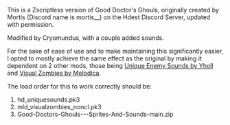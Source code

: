 This is a Zscriptless version of Good Doctor's Ghouls, originally created by Mortis (Discord name is mortis__)
on the Hdest Discord Server, updated with permission. 

Modified by Cryomundus, with a couple added sounds.

For the sake of ease of use and to make maintaining this significantly easier, I opted to mostly achieve the 
same effect as the original by making it dependent on 2 other mods, those being 
[Unique Enemy Sounds by Yholl](https://dastrukar.gitlab.io/hddons-list/#uniqueenemysounds-yholl) and [Visual Zombies by Melodica](https://dastrukar.gitlab.io/hddons-list/#visualzombies-melodica). 

The load order for this to work correctly should be:
1. hd_uniquesounds.pk3
2. mld_visualzombies_noncl.pk3
3. Good-Doctors-Ghouls---Sprites-And-Sounds-main.zip
